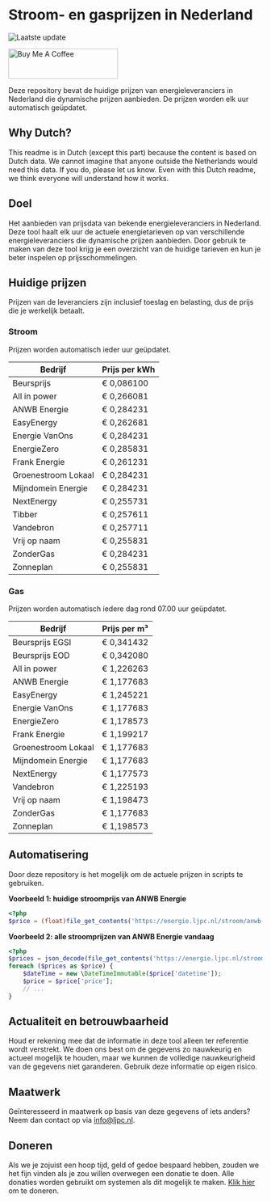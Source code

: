 # Stroom- en gasprijzen in Nederland

![Laatste update](https://img.shields.io/badge/laatste%20update-2024--08--02%2004%3A00%20CET-brightgreen)

<a href="https://www.buymeacoffee.com/Lars-" target="_blank"><img src="https://cdn.buymeacoffee.com/buttons/v2/default-orange.png" alt="Buy Me A Coffee" height="60" style="height: 60px !important;width: 217px !important;" ></a>

Deze repository bevat de huidige prijzen van energieleveranciers in Nederland die dynamische prijzen aanbieden. De prijzen worden elk uur automatisch geüpdatet.

## Why Dutch?

This readme is in Dutch (except this part) because the content is based on Dutch data. We cannot imagine that anyone outside the Netherlands would need this data. If you do, please let us know. Even with this Dutch readme, we think
everyone will understand how it works.

## Doel

Het aanbieden van prijsdata van bekende energieleveranciers in Nederland. Deze tool haalt elk uur de actuele energietarieven op van verschillende energieleveranciers die dynamische prijzen aanbieden. Door gebruik te maken van deze tool
krijg je een overzicht van de huidige tarieven en kun je beter inspelen op prijsschommelingen.

## Huidige prijzen

Prijzen van de leveranciers zijn inclusief toeslag en belasting, dus de prijs die je werkelijk betaalt.

### Stroom

Prijzen worden automatisch ieder uur geüpdatet.

 Bedrijf | Prijs per kWh 
---------|---------------
Beursprijs | € 0,086100
All in power | € 0,266081
ANWB Energie | € 0,284231
EasyEnergy | € 0,262681
Energie VanOns | € 0,284231
EnergieZero | € 0,285831
Frank Energie | € 0,261231
Groenestroom Lokaal | € 0,284231
Mijndomein Energie | € 0,284231
NextEnergy | € 0,255731
Tibber | € 0,257611
Vandebron | € 0,257711
Vrij op naam | € 0,255831
ZonderGas | € 0,284231
Zonneplan | € 0,255831


### Gas

Prijzen worden automatisch iedere dag rond 07.00 uur geüpdatet.

 Bedrijf | Prijs per m³ 
---------|--------------
Beursprijs EGSI | € 0,341432
Beursprijs EOD | € 0,342080
All in power | € 1,226263
ANWB Energie | € 1,177683
EasyEnergy | € 1,245221
Energie VanOns | € 1,177683
EnergieZero | € 1,178573
Frank Energie | € 1,199217
Groenestroom Lokaal | € 1,177683
Mijndomein Energie | € 1,177683
NextEnergy | € 1,177573
Vandebron | € 1,225193
Vrij op naam | € 1,198473
ZonderGas | € 1,177683
Zonneplan | € 1,198573


## Automatisering

Door deze repository is het mogelijk om de actuele prijzen in scripts te gebruiken.

**Voorbeeld 1: huidige stroomprijs van ANWB Energie**

```php
<?php
$price = (float)file_get_contents('https://energie.ljpc.nl/stroom/anwb-energie-nu.txt');

```

**Voorbeeld 2: alle stroomprijzen van ANWB Energie vandaag**

```php
<?php
$prices = json_decode(file_get_contents('https://energie.ljpc.nl/stroom/all-in-power-vandaag.json'),true);
foreach ($prices as $price) {
    $dateTime = new \DateTimeImmutable($price['datetime']);
    $price = $price['price'];
    // ...
}
```

## Actualiteit en betrouwbaarheid

Houd er rekening mee dat de informatie in deze tool alleen ter referentie wordt verstrekt. We doen ons best om de gegevens zo nauwkeurig en actueel mogelijk te houden, maar we kunnen de volledige nauwkeurigheid van de gegevens niet
garanderen. Gebruik deze informatie op eigen risico.

## Maatwerk

Geïnteresseerd in maatwerk op basis van deze gegevens of iets anders? Neem dan contact op
via [info@ljpc.nl](mailto:info@ljpc.nl?subject=Energie%20prijzen).

## Doneren

Als we je zojuist een hoop tijd, geld of gedoe bespaard hebben, zouden we het fijn vinden als je zou willen overwegen een
donatie te doen. Alle donaties worden gebruikt om systemen als dit mogelijk te
maken. [Klik hier](https://www.buymeacoffee.com/Lars-) om te doneren.
